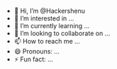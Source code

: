 - 👋 Hi, I’m @Hackershenu
- 👀 I’m interested in ...
- 🌱 I’m currently learning ...
- 💞️ I’m looking to collaborate on ...
- 📫 How to reach me ...
- 😄 Pronouns: ...
- ⚡ Fun fact: ...

<!---
Hackershenu/Hackershenu is a ✨ special ✨ repository because its `README.md` (this file) appears on your GitHub profile.
You can click the Preview link to take a look at your changes.
--->
